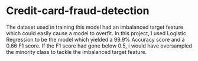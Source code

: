 # Credit-card-fraud-detection
The dataset used in training this model had an imbalanced target feature which could easily cause a model to overfit. 
In this project, I used Logistic Regression to be the model which yielded a 99.9% Accuracy score and a 0.66 F1 score. If the F1 score had gone below 0.5, i would have oversampled the minority class to tackle the imbalanced target feature.
